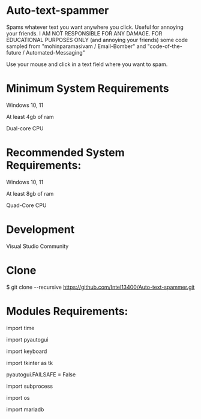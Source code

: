 # Auto-text-spammer
Spams whatever text you want anywhere you click. Useful for annoying your friends. I AM NOT RESPONSIBLE FOR ANY DAMAGE. FOR EDUCATIONAL PURPOSES ONLY (and annoying your friends) 
some code sampled from "mohinparamasivam / Email-Bomber" and "code-of-the-future / Automated-Messaging"

Use your mouse and click in a text field where you want to spam.


# Minimum System Requirements

Windows 10, 11

At least 4gb of ram

Dual-core CPU

# Recommended System Requirements:

Windows 10, 11

At least 8gb of ram

Quad-Core CPU

# Development

Visual Studio Community

# Clone
$ git clone --recursive https://github.com/Intel13400/Auto-text-spammer.git

# Modules Requirements:

import time

import pyautogui

import keyboard

import tkinter as tk

pyautogui.FAILSAFE = False

import subprocess

import os

import mariadb







